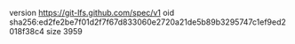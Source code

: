 version https://git-lfs.github.com/spec/v1
oid sha256:ed2fe2be7f01d2f7f67d833060e2720a21de5b89b3295747c1ef9ed2018f38c4
size 3959
